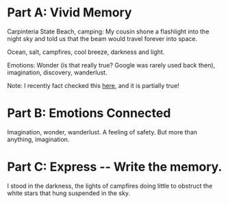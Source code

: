 # Part A: Vivid Memory

Carpinteria State Beach, camping: My cousin shone a flashlight into the night sky and told us that the beam would travel forever into space. 

Ocean, salt, campfires, cool breeze, darkness and light. 

Emotions: Wonder (is that really true? Google was rarely used back then), imagination, discovery, wanderlust. 

Note: I recently fact checked this [here](https://www.quora.com/If-I-shine-a-flashlight-up-to-outer-space-how-far-will-the-light-travel-Would-the-light-travel-for-infinity), and it is partially true! 

# Part B: Emotions Connected

Imagination, wonder, wanderlust. A feeling of safety. But more than anything, imagination. 

# Part C: Express -- Write the memory. 

I stood in the darkness, the lights of campfires doing little to obstruct the white stars that hung suspended in the sky. 
